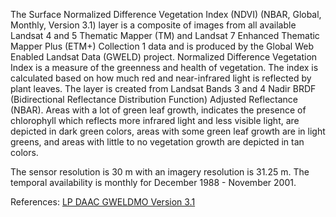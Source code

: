The Surface Normalized Difference Vegetation Index (NDVI) (NBAR, Global, Monthly, Version 3.1) layer is a composite of images from all available Landsat 4 and 5 Thematic Mapper (TM) and Landsat 7 Enhanced Thematic Mapper Plus (ETM+) Collection 1 data and is produced by the Global Web Enabled Landsat Data (GWELD) project. Normalized Difference Vegetation Index is a measure of the greenness and health of vegetation. The index is calculated based on how much red and near-infrared light is reflected by plant leaves. The layer is created from Landsat Bands 3 and 4 Nadir BRDF (Bidirectional Reflectance Distribution Function) Adjusted Reflectance (NBAR). Areas with a lot of green leaf growth, indicates the presence of chlorophyll which reflects more infrared light and less visible light, are depicted in dark green colors, areas with some green leaf growth are in light greens, and areas with little to no vegetation growth are depicted in tan colors.

The sensor resolution is 30 m with an imagery resolution is 31.25 m. The temporal availability is monthly for December 1988 - November 2001.

References: [LP DAAC GWELDMO Version 3.1](https://doi.org/10.5067/MEaSUREs/GWELD/GWELDMO.031)